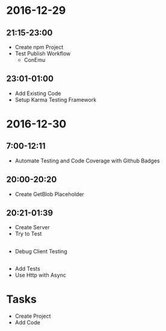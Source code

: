 # 2016-12-29

## 21:15-23:00

- Create npm Project
- Test Publish Workflow
	- ConEmu

## 23:01-01:00

- Add Existing Code
- Setup Karma Testing Framework

# 2016-12-30

## 7:00-12:11

- Automate Testing and Code Coverage with Github Badges

## 20:00-20:20

- Create GetBlob Placeholder

## 20:21-01:39

- Create Server
- Try to Test

##

- Debug Client Testing

##

- Add Tests
- Use Http with Async

# Tasks

- Create Project
- Add Code
